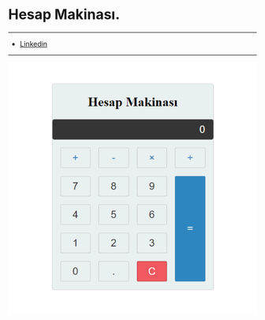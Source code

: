 # Hesap Makinası.

---

-  [Linkedin](https://www.linkedin.com/in/ali-canbolat/)

---

![Image](/image/hesap-makinasi-ekran-goruntusu.png)
